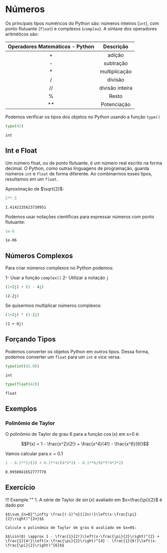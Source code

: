 # Números

Os principais tipos numéricos do Python são: números inteiros (`int`), com ponto flutuante (`float`) e complexos (`complex`). A sintaxe dos operadores aritméticos são: 

| Operadores Matemáticos - Python | Descrição |
| :---: | :---: |
| + | adição |
| - | subtração |
| * | multiplicação |
| / | divisão |
| // | divisão inteira |
| % | Resto |
| ** | Potenciação |

Podemos verificar os tipos dos objetos no Python usando a função `type()`

```python linenums="1"
type(42)
```

```
int
```

## Int e Float

Um número float, ou de ponto flutuante, é um número real escrito na forma decimal. O Python, como outras linguagens de programação, guarda números `int` e `float` de forma diferente. Ao combinarmos esses tipos, resultamos em um `float`.

Aproximação de $\sqrt{2}$:

```python linenums="1"
2**.5
```

```
1.4142135623730951
```

Podemos usar notações científicas para expressar números com ponto flutuante:

```python linenums="1"
1e-6
```

```
1e-06
```

## Números Complexos

Para criar números complexos no Python podemos:

1- Usar a função `complex()`
2- Utilizar a notação `j`

```python linenums="1"
(1+2j) + (1 - 4j)
```

```
(2-2j)
```

Se quisermos multiplicar números complexos:

```python linenums="1"
(1+2j) * (1-2j)
```

```
(2 + 0j)
```


## Forçando Tipos

Podemos converter os objetos Python em outros tipos. Dessa forma, podemos converter um `float` para um `int` e vice versa.


```python linenums="1"
type(int(42.0))
```

```
int
```


```python linenums="1"
type(float(42))
```

```
float
```

## Exemplos

### Polinômio de Taylor

O polinômio de Taylor de grau 6 para a função $\cos{(x)}$ em x=0 é:

$$P(x) = 1 - \frac{x^2}{2!} + \frac{x^4}{4!} - \frac{x^6}{6!}$$

Vamos calcular para $x=0.1$

```python linenums="1"
1 - 0.1**2/(2) + 0.1**4/(4*3*2) - 0.1**6/(6*5*4*3*2)
```

```
0.9950041652777778
```

## Exercício

!!! Example ""
    1. A série de Taylor de $\sin{(x)}$ avaliado em $x=\frac{\pi}{2}$ é dado por

    $$\sum_{n=0}^\infty \frac{(-1)^n}{(2n)!}\left(x-\frac{\pi}{2}\right)^{2n}$$

    Calcule o polinômio de Taylor de grau 6 avaliado em $x=0$:

    $$\sin(0) \approx 1 - \frac{1}{2!}\left(x-\frac{\pi}{2}\right)^{2} + \frac{1}{4!}\left(x-\frac{\pi}{2}\right)^{4} - \frac{1}{6!}\left(x-\frac{\pi}{2}\right)^{6}$$
